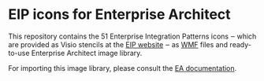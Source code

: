 EIP icons for Enterprise Architect
==================================

This repository contains the 51 Enterprise Integration Patterns icons ‒ which are provided as Visio stencils at the 
[EIP website](http://www.eaipatterns.com/downloads.html) ‒ as [WMF](http://en.wikipedia.org/wiki/Windows_Metafile) files 
and ready-to-use Enterprise Architect image library.

For importing this image library, please consult the 
[EA documentation](http://www.sparxsystems.com/resources/image_library.html).
